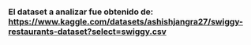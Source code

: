 ### El dataset a analizar fue obtenido de: https://www.kaggle.com/datasets/ashishjangra27/swiggy-restaurants-dataset?select=swiggy.csv
